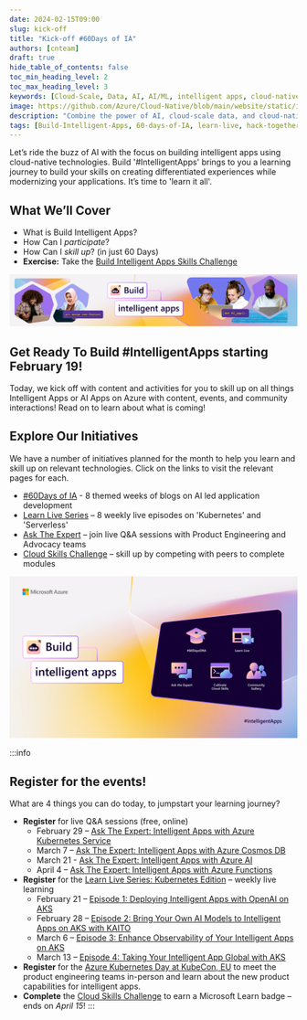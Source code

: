 ```yaml
---
date: 2024-02-15T09:00
slug: kick-off
title: "Kick-off #60Days of IA"
authors: [cnteam]
draft: true
hide_table_of_contents: false
toc_min_heading_level: 2
toc_max_heading_level: 3
keywords: [Cloud-Scale, Data, AI, AI/ML, intelligent apps, cloud-native, 60-days, enterprise apps, digital experiences, app modernization]
image: https://github.com/Azure/Cloud-Native/blob/main/website/static/img/ogImage.png
description: "Combine the power of AI, cloud-scale data, and cloud-native app development to create highly differentiated digital experiences. Develop adaptive, responsive, and personalized experiences by building and modernizing intelligent applications with Azure." 
tags: [Build-Intelligent-Apps, 60-days-of-IA, learn-live, hack-together, community-buzz, ask-the-expert, azure-kubernetes-service, azure-functions, azure-openai, azure-container-apps, azure-cosmos-db, github-copilot, github-codespaces, github-actions]
---
```


<head> 
  <meta property="og:url" content="https://azure.github.io/cloud-native/60daysofia/kick-off"/>
  <meta property="og:type" content="website"/> 
  <meta property="og:title" content="**Build Intelligent Apps | AI Apps on Azure"/> 
  <meta property="og:description" content="Join us on a learning journey to build intelligent apps on Azure. Read all about the upcoming #BuildIntelligentApps initiative on this post!"/> 
  <meta property="og:image" content="https://github.com/Azure/Cloud-Native/blob/main/website/static/img/ogImage.png"/> 
  <meta name="twitter:url" content="https://azure.github.io/Cloud-Native/60daysofIA/kick-off" /> 
  <meta name="twitter:title" content="**Build Intelligent Apps | AI Apps on Azure" /> 
  <meta name="twitter:description" content="Join us on a learning journey to build intelligent apps on Azure. Read all about the upcoming #BuildIntelligentApps initiative on this post!” /> 
  <meta name="twitter:image" content="https://azure.github.io/Cloud-Native/img/ogImage.png" /> 
  <meta name="twitter:card" content="summary_large_image" /> 
  <meta name="twitter:creator" content="@devanshidiaries" /> 
  <link rel="canonical" href="https://azure.github.io/Cloud-Native/60daysofIA/kick-off" /> 
</head> 

<!-- End METADATA -->

Let’s ride the buzz of AI with the focus on building intelligent apps using cloud-native technologies. Build '#IntelligentApps' brings to you a learning journey to build your skills on creating differentiated experiences while modernizing your applications. It’s time to 'learn it all'. 

## What We’ll Cover

* What is Build Intelligent Apps?
* How Can I *participate*?
* How Can I *skill up*? (in just 60 Days)
* **Exercise:** Take the [Build Intelligent Apps Skills Challenge](https://aka.ms/build-ia/csc)

![Build intelligent apps](../../static/img/60-days-of-ia/60-days-of-ia-cloud-skills-banner.jpg)

## Get Ready To Build #IntelligentApps starting February 19!

Today, we kick off with content and activities for you to skill up on all things Intelligent Apps or AI Apps on Azure with content, events, and community interactions! Read on to learn about what is coming!

## Explore Our Initiatives

We have a number of initiatives planned for the month to help you learn and skill up on relevant technologies. Click on the links to visit the relevant pages for each.

* [#60Days of IA](https://aka.ms/build-ia/60days) - 8 themed weeks of blogs on AI led application development
* [Learn Live Series](https://aka.ms/FallForIA/LearnLive) – 8 weekly live episodes on 'Kubernetes' and 'Serverless'
* [Ask The Expert](https://aka.ms/build-ia/ATE-series) – join live Q&A sessions with Product Engineering and Advocacy teams
* [Cloud Skills Challenge](https://aka.ms/build-ia/csc) – skill up by competing with peers to complete modules

![Build intelligent apps](../../static/img/60-days-of-ia/60-days-of-ia-cloud-skills-modules.png)

:::info
## Register for the events!

What are 4 things you can do today, to jumpstart your learning journey?

* **Register** for live Q&A sessions (free, online) 
  * February 29 – [Ask The Expert: Intelligent Apps with Azure Kubernetes Service](https://aka.ms/intelligent-apps/ate-aks/?ocid=buildia24_60days_blogs)
  * March 7 – [Ask The Expert: Intelligent Apps with Azure Cosmos DB](https://aka.ms/intelligent-apps/ate-cosmos/?ocid=buildia24_60days_blogs)
  * March 21 - [Ask The Expert: Intelligent Apps with Azure AI](https://aka.ms/intelligent-apps/ate-ai/?ocid=buildia24_60days_blogs) 
  * April 4 – [Ask The Expert: Intelligent Apps with Azure Functions](https://aka.ms/intelligent-apps/ate-functions/?ocid=buildia24_60days_blogs)
* **Register** for the [Learn Live Series: Kubernetes Edition](https://aka.ms/intelligent-apps/aks-learnlive?ocid=buildia24_LL_website&ocid=buildia24_60days_blogs) – weekly live learning 
  * February 21 – [Episode 1: Deploying Intelligent Apps with OpenAI on AKS](https://aka.ms/learn-live-building-intelligent-apps-aks-ep1?ocid=buildia24_60days_blogs) 
  * February 28 – [Episode 2: Bring Your Own AI Models to Intelligent Apps on AKS with KAITO](https://aka.ms/learn-live-building-intelligent-apps-aks-ep2?ocid=buildia24_60days_blogs)
  * March 6 – [Episode 3: Enhance Observability of Your Intelligent Apps on AKS](https://aka.ms/learn-live-building-intelligent-apps-aks-ep3?ocid=buildia24_60days_blogs)
  * March 13 – [Episode 4: Taking Your Intelligent App Global with AKS](https://aka.ms/learn-live-building-intelligent-apps-aks-ep4?ocid=buildia24_60days_blogs)
* **Register** for the [Azure Kubernetes Day at KubeCon, EU](https://aka.ms/aks-day?ocid=buildia24_60days_blogs) to meet the product engineering teams in-person and learn about the new product capabilities for intelligent apps.
* **Complete** the [Cloud Skills Challenge](https://aka.ms/intelligent-apps/apps-csc?ocid=buildia24_60days_blogs) to earn a Microsoft Learn badge – ends on *April 15*!
:::

